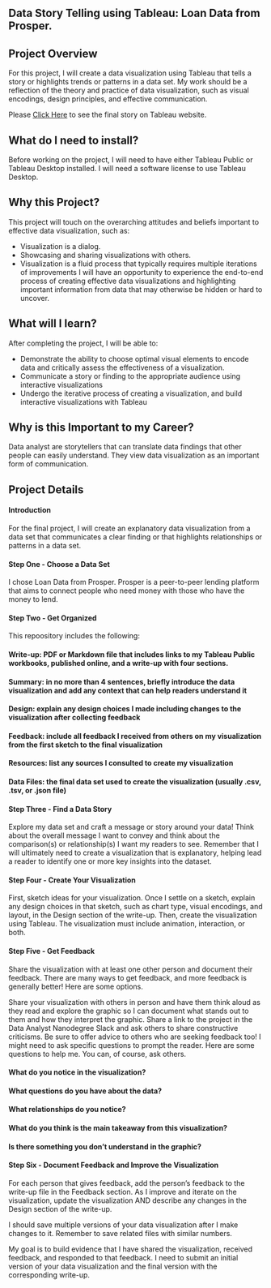 ## Data Story Telling using Tableau: Loan Data from Prosper.

## Project Overview
For this project, I will create a data visualization using Tableau that tells a story or highlights trends or patterns in a data set. My work should be a reflection of the theory and practice of data visualization, such as visual encodings, design principles, and effective communication.

Please [Click Here](https://public.tableau.com/profile/mohammed.essam#!/vizhome/Final_ProsperLoanPlatformStory/Story1)  to see the final story on Tableau website.

## What do I need to install?
Before working on the project, I will need to have either Tableau Public or Tableau Desktop installed. I will need a software license to use Tableau Desktop.

## Why this Project?
This project will touch on the overarching attitudes and beliefs important to effective data visualization, such as:

- Visualization is a dialog.
- Showcasing and sharing visualizations with others.
- Visualization is a fluid process that typically requires multiple iterations of improvements
I will have an opportunity to experience the end-to-end process of creating effective data visualizations and highlighting important information from data that may otherwise be hidden or hard to uncover.

## What will I learn?
After completing the project, I will be able to:

- Demonstrate the ability to choose optimal visual elements to encode data and critically assess the effectiveness of a visualization. 
- Communicate a story or finding to the appropriate audience using interactive visualizations
- Undergo the iterative process of creating a visualization, and build interactive visualizations with Tableau

## Why is this Important to my Career?
Data analyst are storytellers that can translate data findings that other people can easily understand. They view data visualization as an important form of communication.

## Project Details

 #### Introduction
For the final project, I will create an explanatory data visualization from a data set that communicates a clear finding or that highlights relationships or patterns in a data set.

 #### Step One - Choose a Data Set
I chose Loan Data from Prosper. Prosper is a peer-to-peer lending platform that aims to connect people who need money with those who have the money to lend.

 #### Step Two - Get Organized
This repoository includes the following:

 #### Write-up: PDF or Markdown file that includes links to my Tableau Public workbooks, published online, and a write-up with four sections.
 #### Summary: in no more than 4 sentences, briefly introduce the data visualization and add any context that can help readers understand it
 #### Design: explain any design choices I made including changes to the visualization after collecting feedback
 #### Feedback: include all feedback I received from others on my visualization from the first sketch to the final visualization
 #### Resources: list any sources I consulted to create my visualization
 #### Data Files: the final data set used to create the visualization (usually .csv, .tsv, or .json file)

 #### Step Three - Find a Data Story
Explore my data set and craft a message or story around your data! Think about the overall message I want to convey and think about the comparison(s) or relationship(s) I want my readers to see. Remember that I will ultimately need to create a visualization that is explanatory, helping lead a reader to identify one or more key insights into the dataset.

 #### Step Four - Create Your Visualization
First, sketch ideas for your visualization. Once I settle on a sketch, explain any design choices in that sketch, such as chart type, visual encodings, and layout, in the Design section of the write-up. Then, create the visualization using Tableau. The visualization must include animation, interaction, or both.

 #### Step Five - Get Feedback
Share the visualization with at least one other person and document their feedback. There are many ways to get feedback, and more feedback is generally better! Here are some options.

Share your visualization with others in person and have them think aloud as they read and explore the graphic so I can document what stands out to them and how they interpret the graphic.
Share a link to the project in the Data Analyst Nanodegree Slack and ask others to share constructive criticisms. Be sure to offer advice to others who are seeking feedback too!
I might need to ask specific questions to prompt the reader. Here are some questions to help me. You can, of course, ask others.

#### What do you notice in the visualization?
#### What questions do you have about the data?
#### What relationships do you notice?
#### What do you think is the main takeaway from this visualization?
#### Is there something you don’t understand in the graphic?

 #### Step Six - Document Feedback and Improve the Visualization
For each person that gives feedback, add the person’s feedback to the write-up file in the Feedback section. As I improve and iterate on the visualization, update the visualization AND describe any changes in the Design section of the write-up.

I should save multiple versions of your data visualization after I make changes to it. Remember to save related files with similar numbers.

My goal is to build evidence that I have shared the visualization, received feedback, and responded to that feedback. I need to submit an initial version of your data visualization and the final version with the corresponding write-up.
